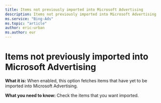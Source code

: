 ```yaml
---
title: Items not previously imported into Microsoft Advertising
description: Items not previously imported into Microsoft Advertising
ms.service: "Bing-Ads"
ms.topic: "article"
author: eric-urban
ms.author: eur
---
```


# Items not previously imported into Microsoft Advertising

**What it is:** When enabled, this option fetches items that have yet to be imported into Microsoft Advertising.

**What you need to know:** Check the items that you want imported.



